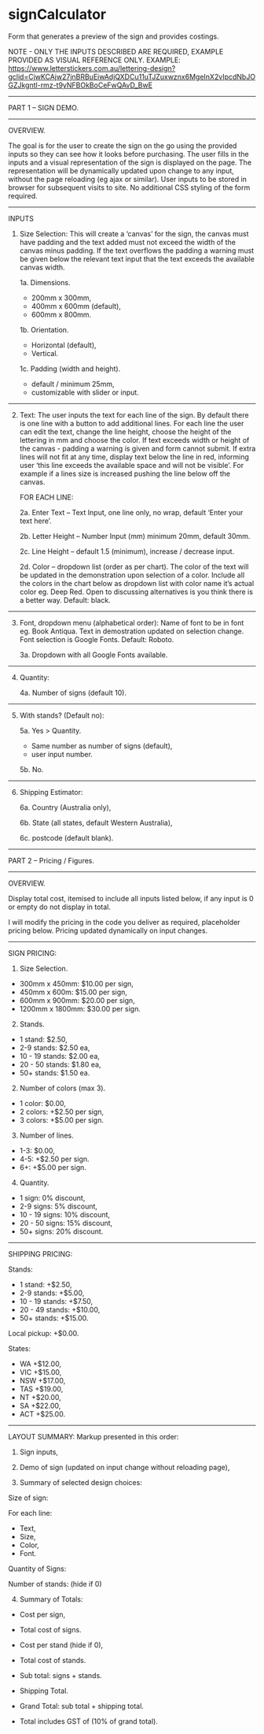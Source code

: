 # signCalculator
Form that generates a preview of the sign and provides costings.

NOTE - ONLY THE INPUTS DESCRIBED ARE REQUIRED, EXAMPLE PROVIDED AS VISUAL REFERENCE ONLY.
EXAMPLE: https://www.letterstickers.com.au/lettering-design?gclid=CjwKCAjw27jnBRBuEiwAdjQXDCu11uTJZuxwznx6MgeInX2vIpcdNbJOGZJkgntl-rmz-t9yNFBOkBoCeFwQAvD_BwE

--------------------------------------------------------------------------------------------------------------------------------

PART 1 – SIGN DEMO.

--------------------------------------------------------------------------------------------------------------------------------
OVERVIEW.

The goal is for the user to create the sign on the go using the provided inputs so they can see how it looks before purchasing.
The user fills in the inputs and a visual representation of the sign is displayed on the page. The representation will be dynamically updated upon change to any input, without the page reloading (eg ajax or similar). 
User inputs to be stored in browser for subsequent visits to site.
No additional CSS styling of the form required.


--------------------------------------------------------------------------------------------------------------------------------
INPUTS

1. Size Selection:
This will create a ‘canvas’ for the sign, the canvas must have padding and the text added must not exceed the width of the canvas minus padding. 
If the text overflows the padding a warning must be given below the relevant text input that the text exceeds the available canvas width.

	1a. Dimensions.
	- 200mm x 300mm,
	- 400mm x 600mm (default),
	- 600mm x 800mm.

	1b. Orientation.
	- Horizontal (default),
	- Vertical.

	1c. Padding (width and height).
	- default / minimum 25mm,
	- customizable with slider or input.

--------------------------------------------------------------------------------------------------------------------------------
2. Text:
The user inputs the text for each line of the sign. By default there is one line with a button to add additional lines. 
For each line the user can edit the text, change the line height, choose the height of the lettering in mm and choose the color.
If text exceeds width or height of the canvas - padding a warning is given and form cannot submit. 
If extra lines will not fit at any time, display text below the line in red, informing user ‘this line exceeds the available space and will not be visible’. For example if a lines size is increased pushing the line below off the canvas.

	FOR EACH LINE:

	2a. Enter Text – Text Input, one line only, no wrap, default ‘Enter your text here’.

	2b. Letter Height – Number Input (mm) minimum 20mm, default 30mm.

	2c. Line Height – default 1.5 (minimum), increase / decrease input.

	2d. Color – dropdown list (order as per chart).
	The color of the text will be updated in the demonstration upon selection of a color.
	Include all the colors in the chart below as dropdown list with color name it’s  actual color eg. Deep Red. Open to discussing alternatives is you think there is a better way.
	Default: black.
 
--------------------------------------------------------------------------------------------------------------------------------
3. Font, dropdown menu (alphabetical order):
Name of font to be in font eg. Book Antiqua. Text in demostration updated on selection change. Font selection is Google Fonts. Default: Roboto.

	3a. Dropdown with all Google Fonts available.

--------------------------------------------------------------------------------------------------------------------------------
4. Quantity:

	4a. Number of signs (default 10).

--------------------------------------------------------------------------------------------------------------------------------
5. With stands? (Default no):

	5a. Yes > Quantity.
	- Same number as number of signs (default),
	- user input number.

	5b. No.

--------------------------------------------------------------------------------------------------------------------------------
6. Shipping Estimator:

	6a. Country (Australia only),

	6b. State (all states, default Western Australia),

	6c. postcode (default blank).



--------------------------------------------------------------------------------------------------------------------------------

PART 2 – Pricing / Figures.

--------------------------------------------------------------------------------------------------------------------------------
OVERVIEW.

Display total cost, itemised to include all inputs listed below, if any input is 0 or empty do not display in total.

I will modify the pricing in the code you deliver as required, placeholder pricing below. 
Pricing updated dynamically on input changes.

--------------------------------------------------------------------------------------------------------------------------------
SIGN PRICING:

1. Size Selection.
- 300mm x 450mm: $10.00 per sign,
- 450mm x 600m: $15.00 per sign,
- 600mm x 900mm: $20.00 per sign,
- 1200mm x 1800mm: $30.00 per sign.

2. Stands.
- 1 stand: $2.50,
- 2-9 stands: $2.50 ea,
- 10 - 19 stands: $2.00 ea,
- 20 - 50 stands:  $1.80 ea,
- 50+ stands: $1.50 ea.


2. Number of colors (max 3).
- 1 color:  $0.00,
- 2 colors: +$2.50 per sign,
- 3 colors: +$5.00 per sign.

3. Number of lines.
- 1-3:  $0.00,
- 4-5: +$2.50 per sign.
- 6+: +$5.00 per sign.

4. Quantity.
- 1 sign: 0% discount,
- 2-9 signs: 5% discount,
- 10 - 19 signs: 10% discount,
- 20 - 50 signs: 15% discount,
- 50+ signs: 20% discount.

--------------------------------------------------------------------------------------------------------------------------------
SHIPPING PRICING:

Stands: 
- 1 stand: +$2.50,
- 2-9 stands: +$5.00,
- 10 - 19 stands: +$7.50,
- 20 - 49 stands:  +$10.00,
- 50+ stands: +$15.00.

Local pickup: +$0.00.

States:  
- WA +$12.00, 
- VIC +$15.00, 
- NSW +$17.00, 
- TAS +$19.00, 
- NT +$20.00, 
- SA +$22.00, 
- ACT +$25.00.


--------------------------------------------------------------------------------------------------------------------------------
LAYOUT SUMMARY:
Markup presented in this order:

1. Sign inputs, 


2. Demo of sign (updated on input change without reloading page),


3. Summary of selected design choices:

Size of sign:

For each line:
- Text,
- Size,
- Color,
- Font.

Quantity of Signs:

Number of stands: (hide if 0)


4. Summary of Totals:

- Cost per sign,
- Total cost of signs.

- Cost per stand (hide if 0),
- Total cost of stands.

- Sub total: signs + stands.

- Shipping Total.

- Grand Total: sub total + shipping total.

- Total includes GST of (10% of grand total).




